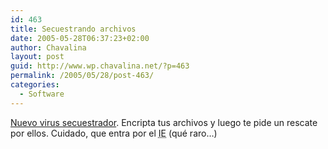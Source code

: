 ```yaml
---
id: 463
title: Secuestrando archivos
date: 2005-05-28T06:37:23+02:00
author: Chavalina
layout: post
guid: http://www.wp.chavalina.net/?p=463
permalink: /2005/05/28/post-463/
categories:
  - Software
---
```

<a href="http://www.lanacion.com.ar/informaciongeneral/nota.asp?nota_id=707989&origen=premium" target="_blank">Nuevo virus secuestrador</a>. Encripta tus archivos y luego te pide un rescate por ellos. Cuidado, que entra por el <acronym title="Internet Explorer">IE</acronym> (qué raro…)